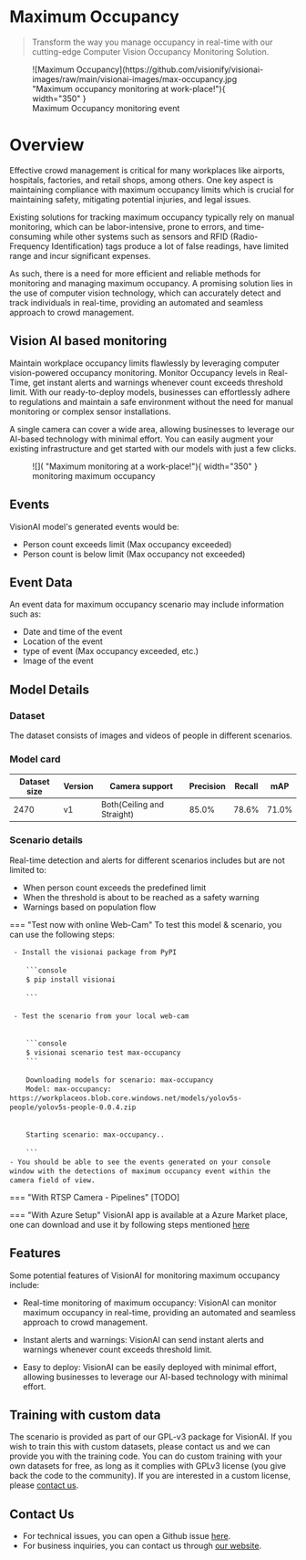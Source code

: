 # **Maximum Occupancy**

> Transform the way you manage occupancy in real-time with our cutting-edge Computer Vision Occupancy Monitoring Solution.

<figure markdown>
  ![Maximum Occupancy](https://github.com/visionify/visionai-images/raw/main/visionai-images/max-occupancy.jpg "Maximum occupancy monitoring at work-place!"){ width="350" }
  <figcaption>Maximum Occupancy monitoring event</figcaption>
</figure>

# Overview
Effective crowd management is critical for many workplaces like airports, hospitals, factories, and retail shops, among others. One key aspect is maintaining compliance with maximum occupancy limits which is  crucial for maintaining safety, mitigating potential injuries, and legal issues. 

Existing solutions for tracking maximum occupancy typically rely on manual monitoring, which can be labor-intensive, prone to errors, and time-consuming while other systems such as sensors and RFID (Radio-Frequency Identification) tags produce a lot of false readings, have limited range and incur significant expenses.

As such, there is a need for more efficient and reliable methods for monitoring and managing maximum occupancy. A promising solution lies in the use of computer vision technology, which can accurately detect and track individuals in real-time, providing an automated and seamless approach to crowd management.


## Vision AI based monitoring

Maintain workplace occupancy limits flawlessly by leveraging computer vision-powered occupancy monitoring. Monitor Occupancy levels in Real-Time, get instant alerts and warnings whenever count exceeds threshold limit. With our ready-to-deploy models, businesses can effortlessly adhere to regulations and maintain a safe environment without the need for manual monitoring or complex sensor installations. 

A single camera can cover a wide area, allowing businesses to leverage our AI-based technology with minimal effort. You can easily augment your existing infrastructure and get started with our models with just a few clicks.


<figure markdown>
  ![]( "Maximum monitoring at a work-place!"){ width="350" }
  <figcaption>monitoring maximum occupancy</figcaption>
</figure>

## Events

VisionAI model's generated events would be:

- Person count exceeds limit (Max occupancy exceeded)
- Person count is below limit (Max occupancy not exceeded)

## Event Data
An event data for maximum occupancy scenario may include information such as:

- Date and time of the event
- Location of the event
- type of event (Max occupancy exceeded, etc.)
- Image of the event

## Model Details

### Dataset
The dataset consists of images and videos of people in different scenarios.    

### Model card

 <div class="table">
    <table class="fl-table">
        <thead>
        <tr><th>Dataset size</th>
            <th>Version</th>
            <th>Camera support</th>
            <th>Precision</th>
            <th>Recall</th>
            <th> mAP  </th>  
        </thead>
        <tbody>
        <tr>
            <td>2470</td>
            <td>v1</td>
            <td>Both(Ceiling and Straight)</td>
            <td>85.0% </td>
            <td>78.6% </td>
            <td>71.0% </td>
        </tr>
        </tbody>
    </table>
</div>

### Scenario details
  

Real-time detection and alerts for different scenarios includes but are not limited to:

- When person count exceeds the predefined limit
- When the threshold is about to be reached as a safety warning
- Warnings based on population flow

=== "Test now with online Web-Cam"
     To test this model & scenario, you can use the following steps:

     - Install the visionai package from PyPI
     
        ```console
        $ pip install visionai
        
        ```
     
     - Test the scenario from your local web-cam
     

        ```console
        $ visionai scenario test max-occupancy
        ```

        Downloading models for scenario: max-occupancy
        Model: max-occupancy: https://workplaceos.blob.core.windows.net/models/yolov5s-people/yolov5s-people-0.0.4.zip
        

        Starting scenario: max-occupancy..

        ```
    - You should be able to see the events generated on your console window with the detections of maximum occupancy event within the camera field of view.

=== "With RTSP Camera - Pipelines"
     [TODO]
 
=== "With Azure Setup"
     VisionAI app is available at a Azure Market place, one can download and use it by following steps mentioned [here](../overview/azure-managed-app.md)



## Features

Some potential features of VisionAI for monitoring maximum occupancy include:

- Real-time monitoring of maximum occupancy: VisionAI can monitor maximum occupancy in real-time, providing an automated and seamless approach to crowd management.

- Instant alerts and warnings: VisionAI can send instant alerts and warnings whenever count exceeds threshold limit.

- Easy to deploy: VisionAI can be easily deployed with minimal effort, allowing businesses to leverage our AI-based technology with minimal effort.

## Training with custom data

The scenario is provided as part of our GPL-v3 package for VisionAI. If you wish to train this with custom datasets, please contact us and we can provide you with the training code. You can do custom training with your own datasets for free, as long as it complies with GPLv3 license (you give back the code to the community). If you are interested in a custom license, please [contact us](../company/contact.md).


## Contact Us

- For technical issues, you can open a Github issue [here](https://github.com/visionify/visionai).
- For business inquiries, you can contact us through [our website](https://visionify.ai/contact).